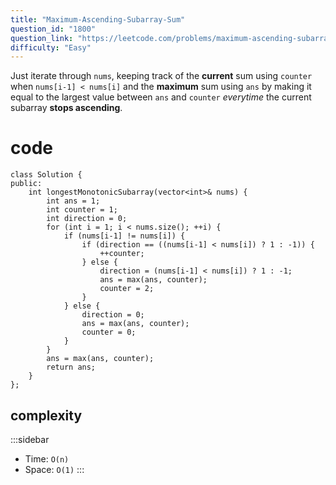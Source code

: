 ```yaml
---
title: "Maximum-Ascending-Subarray-Sum"
question_id: "1800"
question_link: "https://leetcode.com/problems/maximum-ascending-subarray-sum/"
difficulty: "Easy"
---
```


Just iterate through `nums`, keeping track of the **current** sum using `counter` when `nums[i-1] < nums[i]`
and the **maximum** sum using `ans` by making it equal to the largest value between `ans` and `counter`
*everytime* the current subarray **stops ascending**.

# cod<span>e</span>

```{.cpp}
class Solution {
public:
    int longestMonotonicSubarray(vector<int>& nums) {
        int ans = 1;
        int counter = 1;
        int direction = 0;
        for (int i = 1; i < nums.size(); ++i) {
            if (nums[i-1] != nums[i]) {
                if (direction == ((nums[i-1] < nums[i]) ? 1 : -1)) {
                    ++counter;
                } else {
                    direction = (nums[i-1] < nums[i]) ? 1 : -1;
                    ans = max(ans, counter);
                    counter = 2;
                }
            } else {
                direction = 0;
                ans = max(ans, counter);
                counter = 0;
            }
        }
        ans = max(ans, counter);
        return ans;
    }
};
```

## complexit<span>y</span>

:::sidebar
- Time: `O(n)`
- Space: `O(1)`
:::
